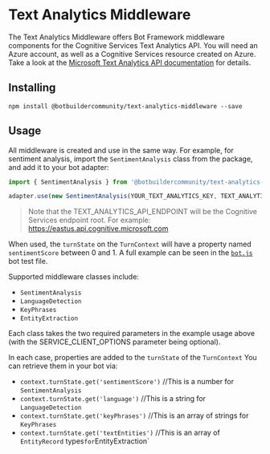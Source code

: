 # Text Analytics Middleware

The Text Analytics Middleware offers Bot Framework middleware components for the Cognitive Services Text Analytics API. You will need an Azure account, as well as a Cognitive Services resource created on Azure. Take a look at the [Microsoft Text Analytics API documentation](https://azure.microsoft.com/en-us/services/cognitive-services/text-analytics/) for details.

## Installing

    npm install @botbuildercommunity/text-analytics-middleware --save

## Usage

All middleware is created and use in the same way. For example, for sentiment analysis, import the `SentimentAnalysis` class from the package, and add it to your bot adapter:

```typescript
import { SentimentAnalysis } from '@botbuildercommunity/text-analytics-middleware';

adapter.use(new SentimentAnalysis(YOUR_TEXT_ANALYTICS_KEY, TEXT_ANALYTICS_API_ENDPOINT, SERVICE_CLIENT_OPTIONS));
```

> Note that the TEXT_ANALYTICS_API_ENDPOINT will be the Cognitive Services endpoint root. For example: https://eastus.api.cognitive.microsoft.com

When used, the `turnState` on the `TurnContext` will have a property named `sentimentScore` between 0 and 1. A full example can be seen in the [`bot.js`](test/bot.js) bot test file.

Supported middleware classes include:

* `SentimentAnalysis`
* `LanguageDetection`
* `KeyPhrases`
* `EntityExtraction`

Each class takes the two required parameters in the example usage above (with the SERVICE_CLIENT_OPTIONS parameter being optional).

In each case, properties are added to the `turnState` of the `TurnContext` You can retrieve them in your bot via:

* `context.turnState.get('sentimentScore')` //This is a number for `SentimentAnalysis`
* `context.turnState.get('language')` //This is a string for `LanguageDetection`
* `context.turnState.get('keyPhrases')` //This is an array of strings for `KeyPhrases`
* `context.turnState.get('textEntities')` //This is an array of `EntityRecord` types` for `EntityExtraction`
